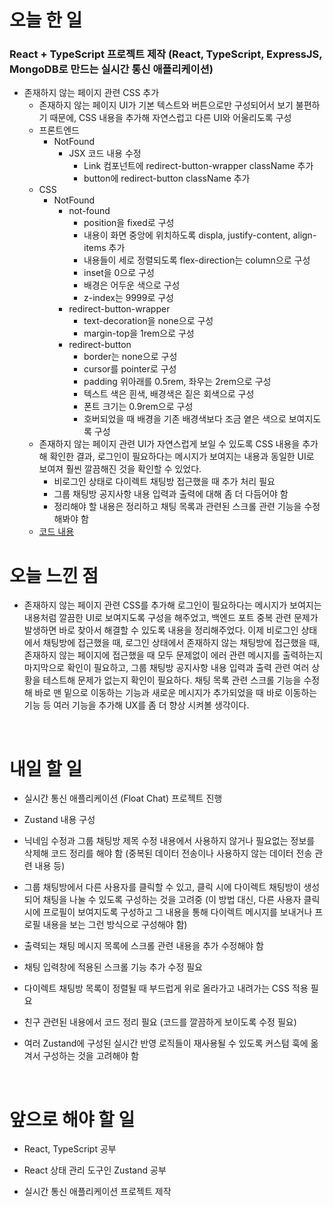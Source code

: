 # 오늘 한 일

### React + TypeScript 프로젝트 제작 (React, TypeScript, ExpressJS, MongoDB로 만드는 실시간 통신 애플리케이션)

- 존재하지 않는 페이지 관련 CSS 추가
  - 존재하지 않는 페이지 UI가 기본 텍스트와 버튼으로만 구성되어서 보기 불편하기 때문에, CSS 내용을 추가해 자연스럽고 다른 UI와 어울리도록 구성
  - 프론트엔드
    - NotFound
      - JSX 코드 내용 수정
        - Link 컴포넌트에 redirect-button-wrapper className 추가
        - button에 redirect-button className 추가
  - CSS
    - NotFound
      - not-found
        - position을 fixed로 구성
        - 내용이 화면 중앙에 위치하도록 displa, justify-content, align-items 추가
        - 내용들이 세로 정렬되도록 flex-direction는 column으로 구성
        - inset을 0으로 구성
        - 배경은 어두운 색으로 구성
        - z-index는 9999로 구성
      - redirect-button-wrapper
        - text-decoration을 none으로 구성
        - margin-top을 1rem으로 구성
      - redirect-button
        - border는 none으로 구성
        - cursor를 pointer로 구성
        - padding 위아래를 0.5rem, 좌우는 2rem으로 구성
        - 텍스트 색은 흰색, 배경색은 짙은 회색으로 구성
        - 폰트 크기는 0.9rem으로 구성
        - 호버되었을 때 배경을 기존 배경색보다 조금 옅은 색으로 보여지도록 구성
  - 존재하지 않는 페이지 관련 UI가 자연스럽게 보일 수 있도록 CSS 내용을 추가해 확인한 결과, 로그인이 필요하다는 메시지가 보여지는 내용과 동일한 UI로 보여져 훨씬 깔끔해진 것을 확인할 수 있었다.
    - 비로그인 상태로 다이렉트 채팅방 접근했을 때 추가 처리 필요
    - 그룹 채팅방 공지사항 내용 입력과 출력에 대해 좀 더 다듬어야 함
    - 정리해야 할 내용은 정리하고 채팅 목록과 관련된 스크롤 관련 기능을 수정해봐야 함
  - [코드 내용](https://github.com/jeongsangtae/float-chat/commit/1ebfdaa98c305cdeb624242ce19f7873345f4922)

# 오늘 느낀 점

- 존재하지 않는 페이지 관련 CSS를 추가해 로그인이 필요하다는 메시지가 보여지는 내용처럼 깔끔한 UI로 보여지도록 구성을 해주었고, 백엔드 포트 중복 관련 문제가 발생하면 바로 찾아서 해결할 수 있도록 내용을 정리해주었다. 이제 비로그인 상태에서 채팅방에 접근했을 때, 로그인 상태에서 존재하지 않는 채팅방에 접근했을 때, 존재하지 않는 페이지에 접근했을 때 모두 문제없이 에러 관련 메시지를 출력하는지 마지막으로 확인이 필요하고, 그룹 채팅방 공지사항 내용 입력과 출력 관련 여러 상황을 테스트해 문제가 없는지 확인이 필요하다. 채팅 목록 관련 스크롤 기능을 수정해 바로 맨 밑으로 이동하는 기능과 새로운 메시지가 추가되었을 때 바로 이동하는 기능 등 여러 기능을 추가해 UX를 좀 더 향상 시켜볼 생각이다.

<br />

# 내일 할 일

- 실시간 통신 애플리케이션 (Float Chat) 프로젝트 진행

- Zustand 내용 구성

- 닉네임 수정과 그룹 채팅방 제목 수정 내용에서 사용하지 않거나 필요없는 정보를 삭제해 코드 정리를 해야 함 (중복된 데이터 전송이나 사용하지 않는 데이터 전송 관련 내용 등)

- 그룹 채팅방에서 다른 사용자를 클릭할 수 있고, 클릭 시에 다이렉트 채팅방이 생성되어 채팅을 나눌 수 있도록 구성하는 것을 고려중 (이 방법 대신, 다른 사용자 클릭 시에 프로필이 보여지도록 구성하고 그 내용을 통해 다이렉트 메시지를 보내거나 프로필 내용을 보는 그런 방식으로 구성해야 함)

- 출력되는 채팅 메시지 목록에 스크롤 관련 내용을 추가 수정해야 함

- 채팅 입력창에 적용된 스크롤 기능 추가 수정 필요

- 다이렉트 채팅방 목록이 정렬될 때 부드럽게 위로 올라가고 내려가는 CSS 적용 필요

- 친구 관련된 내용에서 코드 정리 필요 (코드를 깔끔하게 보이도록 수정 필요)

- 여러 Zustand에 구성된 실시간 반영 로직들이 재사용될 수 있도록 커스텀 훅에 옮겨서 구성하는 것을 고려해야 함

<br />

# 앞으로 해야 할 일

- React, TypeScript 공부

- React 상태 관리 도구인 Zustand 공부

- 실시간 통신 애플리케이션 프로젝트 제작
